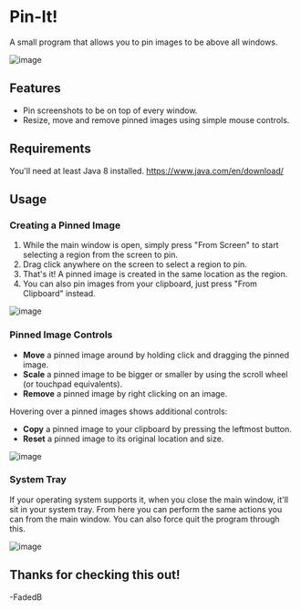 # Pin-It!
A small program that allows you to pin images to be above all windows.

![image](https://github.com/user-attachments/assets/8e66f0a6-c46c-44d8-b534-7ffc5e55bcde)

## Features
- Pin screenshots to be on top of every window.
- Resize, move and remove pinned images using simple mouse controls.

## Requirements
You'll need at least Java 8 installed.
https://www.java.com/en/download/

## Usage
### Creating a Pinned Image
1. While the main window is open, simply press "From Screen" to start selecting a region from the screen to pin.
2. Drag click anywhere on the screen to select a region to pin.
3. That's it! A pinned image is created in the same location as the region.
4. You can also pin images from your clipboard, just press "From Clipboard" instead.

![image](https://github.com/user-attachments/assets/08a73c7e-b33e-4ba6-ae6a-6ad1f03a78a5)

### Pinned Image Controls
- **Move** a pinned image around by holding click and dragging the pinned image.
- **Scale** a pinned image to be bigger or smaller by using the scroll wheel (or touchpad equivalents).
- **Remove** a pinned image by right clicking on an image.

Hovering over a pinned images shows additional controls:
- **Copy** a pinned image to your clipboard by pressing the leftmost button.
- **Reset** a pinned image to its original location and size.

![image](https://github.com/user-attachments/assets/f9b6e845-0d96-445c-8006-66ee1230dc3d)

### System Tray
If your operating system supports it, when you close the main window, it'll sit in your system tray. From here you can perform the same actions you can from the main window. You can also force quit the program through this.

![image](https://github.com/user-attachments/assets/980e51c6-305e-4b20-83e4-618ca4f03a66)

## Thanks for checking this out!
-FadedB
